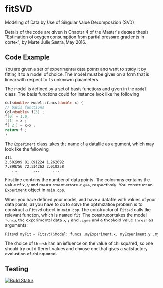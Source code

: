 # fitSVD
Modeling of Data by Use of Singular Value Decomposition (SVD)

Details of the code are given in Chapter 4 of
the Master's degree thesis "Estimation of oxygen consumption from partial pressure
gradients in cortex", by Marte Julie Sætra, May 2016.

## Code Example
You are given a set of experimental data points and want to study it by fitting it to a model of choice.
The model must be given on a form that is linear with respect to its unknowm parameters.

The model is defined by a set of basis functions and given in the `model` class. The basis functions could for
instance look like the following
``` cpp
Col<double> Model::funcs(double x) {
// basis functions
Col<double> f(3) ;
f[0] = 1.0;
f[1] = x ;
f[ 2 ] = x∗x ;
return f ;
}
```

The `Experiment` class takes the name of a datafile as argument, which may look like the following
```
414
2.502999 81.091224 1.262092
7.898756 72.514262 2.010258
   ...       ...      ...
```
First line contains the number of data points. The coloumns contains the value of x, y and measurment errors `sigma`,
respectively. You construct an `Experiment` object in `main.cpp`.

When you have defined your model, and have a datafile with values of your data points, all you have to do
to solve the optimization problem is to construct a `Fitsvd` object in `main.cpp`. The constructor of `Fitsvd`
calls the relevant function, which is named `fit`. The construcor takes the model `funcs`, the experimental data
`x`, `y` and `sigma` and a theshold value `thresh` as arguments:
``` cpp
Fitsvd myFit = Fitsvd(&Model::funcs ,myExperiment.x, myExperiment.y ,myExperiment.sigma, thresh);
```
The choice of `thresh` han an influence on the value of chi squared, so one should try out different values and
choose one that gives a satisfactory evaluation of chi squared.

## Testing
[![Build Status](https://travis-ci.org/martejulie/fitSVD.svg)](https://travis-ci.org/martejulie/fitSVD)

